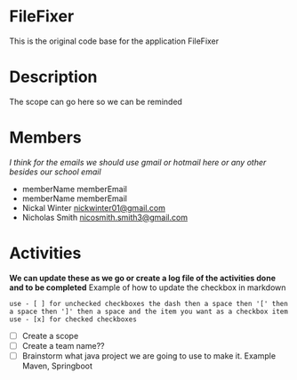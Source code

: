 # FileFixer
This is the original code base for the application FileFixer

# Description
The scope can go here so we can be reminded


# Members
_I think for the emails we should use gmail or hotmail here or any other besides our school email_
- memberName memberEmail
- memberName memberEmail
- Nickal Winter nickwinter01@gmail.com
- Nicholas Smith nicosmith.smith3@gmail.com

# Activities
**We can update these as we go or create a log file of the activities done and to be completed**
Example of how to update the checkbox in markdown
```
use - [ ] for unchecked checkboxes the dash then a space then '[' then a space then ']' then a space and the item you want as a checkbox item 
use - [x] for checked checkboxes
```
- [ ] Create a scope
- [ ] Create a team name??
- [ ] Brainstorm what java project we are going to use to make it. Example Maven, Springboot
